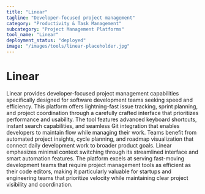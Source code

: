 ```yaml
---
title: "Linear"
tagline: "Developer-focused project management"
category: "Productivity & Task Management"
subcategory: "Project Management Platforms"
tool_name: "Linear"
deployment_status: "deployed"
image: "/images/tools/linear-placeholder.jpg"
---
```


# Linear

Linear provides developer-focused project management capabilities specifically designed for software development teams seeking speed and efficiency. This platform offers lightning-fast issue tracking, sprint planning, and project coordination through a carefully crafted interface that prioritizes performance and usability. The tool features advanced keyboard shortcuts, instant search capabilities, and seamless Git integration that enables developers to maintain flow while managing their work. Teams benefit from automated project insights, cycle planning, and roadmap visualization that connect daily development work to broader product goals. Linear emphasizes minimal context switching through its streamlined interface and smart automation features. The platform excels at serving fast-moving development teams that require project management tools as efficient as their code editors, making it particularly valuable for startups and engineering teams that prioritize velocity while maintaining clear project visibility and coordination.